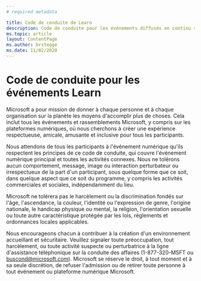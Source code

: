 ```yaml
---
# required metadata

title: Code de conduite de Learn
description: Code de conduite pour les événements diffusés en continu sur Microsoft Learn
ms.topic: article
layout: ContentPage
ms.author: brstegge
ms.date: 11/02/2020
---
```


# **Code de conduite pour les événements Learn**

Microsoft a pour mission de donner à chaque personne et à chaque organisation sur la planète les moyens d'accomplir plus de choses. Cela inclut tous les événements et rassemblements Microsoft, y compris sur les plateformes numériques, où nous cherchons à créer une expérience respectueuse, amicale, amusante et inclusive pour tous les participants.

Nous attendons de tous les participants à l'événement numérique qu'ils respectent les principes de ce code de conduite, qui couvre l'événement numérique principal et toutes les activités connexes. Nous ne tolérons aucun comportement, message, image ou interaction perturbateur ou irrespectueux de la part d'un participant, sous quelque forme que ce soit, dans quelque aspect que ce soit du programme, y compris les activités commerciales et sociales, indépendamment du lieu.

Microsoft ne tolérera pas le harcèlement ou la discrimination fondés sur l'âge, l'ascendance, la couleur, l'identité ou l'expression de genre, l'origine nationale, le handicap physique ou mental, la religion, l'orientation sexuelle ou toute autre caractéristique protégée par les lois, règlements et ordonnances locales applicables.

Nous encourageons chacun à contribuer à la création d'un environnement accueillant et sécuritaire. Veuillez signaler toute préoccupation, tout harcèlement, ou toute activité suspecte ou perturbatrice à la ligne d'assistance téléphonique sur la conduite des affaires (1-877-320-MSFT ou buscond@microsoft.com). Microsoft se réserve le droit, à tout moment et à sa seule discrétion, de refuser l'admission ou de retirer toute personne à tout événement ou plateforme numérique Microsoft.
